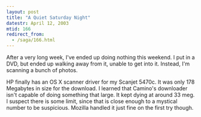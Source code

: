 ```yaml
---
layout: post
title: "A Quiet Saturday Night"
datestr: April 12, 2003
mtid: 166
redirect_from:
  - /saga/166.html
---
```


After a very long week, I've ended up doing nothing this weekend.  I put in a DVD, but ended up walking away from it, unable to get into it.  Instead, I'm scanning a bunch of photos.

HP finally has an OS X scanner driver for my Scanjet 5470c.  It was only 178 Megabytes in size for the download.  I learned that Camino's downloader isn't capable of doing something that large.  It kept dying at around 33 meg.  I suspect there is some limit, since that is close enough to a mystical number to be suspicious.  Mozilla handled it just fine on the first try though.

